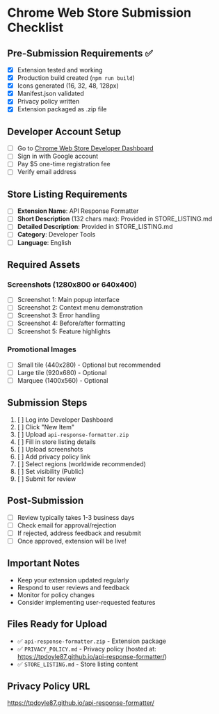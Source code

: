 # Chrome Web Store Submission Checklist

## Pre-Submission Requirements ✅
- [x] Extension tested and working
- [x] Production build created (`npm run build`)
- [x] Icons generated (16, 32, 48, 128px)
- [x] Manifest.json validated
- [x] Privacy policy written
- [x] Extension packaged as .zip file

## Developer Account Setup
- [ ] Go to [Chrome Web Store Developer Dashboard](https://chrome.google.com/webstore/devconsole)
- [ ] Sign in with Google account
- [ ] Pay $5 one-time registration fee
- [ ] Verify email address

## Store Listing Requirements
- [ ] **Extension Name**: API Response Formatter
- [ ] **Short Description** (132 chars max): Provided in STORE_LISTING.md
- [ ] **Detailed Description**: Provided in STORE_LISTING.md
- [ ] **Category**: Developer Tools
- [ ] **Language**: English

## Required Assets
### Screenshots (1280x800 or 640x400)
- [ ] Screenshot 1: Main popup interface
- [ ] Screenshot 2: Context menu demonstration  
- [ ] Screenshot 3: Error handling
- [ ] Screenshot 4: Before/after formatting
- [ ] Screenshot 5: Feature highlights

### Promotional Images
- [ ] Small tile (440x280) - Optional but recommended
- [ ] Large tile (920x680) - Optional
- [ ] Marquee (1400x560) - Optional

## Submission Steps
1. [ ] Log into Developer Dashboard
2. [ ] Click "New Item"
3. [ ] Upload `api-response-formatter.zip`
4. [ ] Fill in store listing details
5. [ ] Upload screenshots
6. [ ] Add privacy policy link
7. [ ] Select regions (worldwide recommended)
8. [ ] Set visibility (Public)
9. [ ] Submit for review

## Post-Submission
- [ ] Review typically takes 1-3 business days
- [ ] Check email for approval/rejection
- [ ] If rejected, address feedback and resubmit
- [ ] Once approved, extension will be live!

## Important Notes
- Keep your extension updated regularly
- Respond to user reviews and feedback
- Monitor for policy changes
- Consider implementing user-requested features

## Files Ready for Upload
- ✅ `api-response-formatter.zip` - Extension package
- ✅ `PRIVACY_POLICY.md` - Privacy policy (hosted at: https://tpdoyle87.github.io/api-response-formatter/)
- ✅ `STORE_LISTING.md` - Store listing content

## Privacy Policy URL
https://tpdoyle87.github.io/api-response-formatter/